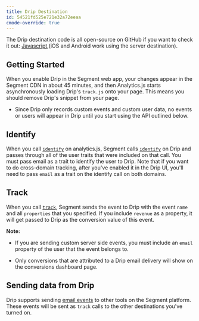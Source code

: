 ```yaml
---
title: Drip Destination
id: 54521fd525e721e32a72eeaa
cmode-override: true
---
```

The Drip destination code is all open-source on GitHub if you want to check it out: [Javascript](https://github.com/segment-integrations/analytics.js-integration-drip),(iOS and Android work using the server destination).

## Getting Started

When you enable Drip in the Segment web app, your changes appear in the Segment CDN in about 45 minutes, and then Analytics.js starts asynchronously loading Drip's `track.js` onto your page. This means you should remove Drip's snippet from your page.
+ Since Drip only records custom events and custom user data, no events or users will appear in Drip until you start using the API outlined below.

## Identify

When you call [`identify`](/docs/connections/spec/identify/) on analytics.js, Segment calls [`identify`](/docs/connections/spec/identify/) on Drip and passes through all of the user traits that were included on that call. You must pass email as a trait to identify the user to Drip. Note that if you want to do cross-domain tracking, after you've enabled it in the Drip UI, you'll need to pass `email` as a trait on the identify call on both domains.

## Track

When you call [`track`](/docs/connections/spec/track/), Segment sends the event to Drip with the event `name` and all `properties` that you specified. If you include `revenue` as a property, it will get passed to Drip as the conversion value of this event.

**Note:**
- If you are sending custom server side events, you must include an `email` property of the user that the event belongs to.

- Only conversions that are attributed to a Drip email delivery will show on the conversions dashboard page.

## Sending data from Drip

Drip supports sending [email events](/docs/connections/spec/email/) to other tools on the Segment platform. These events will be sent as `track` calls to the other destinations you've turned on.
